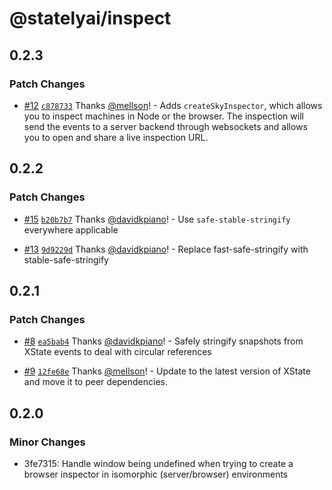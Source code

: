 # @statelyai/inspect

## 0.2.3

### Patch Changes

- [#12](https://github.com/statelyai/inspect/pull/12) [`c878733`](https://github.com/statelyai/inspect/commit/c8787338e100f45649b14eae49f3eddacefd7df9) Thanks [@mellson](https://github.com/mellson)! - Adds `createSkyInspector`, which allows you to inspect machines in Node or the browser. The inspection will send the events to a server backend through websockets and allows you to open and share a live inspection URL.

## 0.2.2

### Patch Changes

- [#15](https://github.com/statelyai/inspect/pull/15) [`b20b7b7`](https://github.com/statelyai/inspect/commit/b20b7b71722f4f3a68ee17cfad471d89bc1f0e2e) Thanks [@davidkpiano](https://github.com/davidkpiano)! - Use `safe-stable-stringify` everywhere applicable

- [#13](https://github.com/statelyai/inspect/pull/13) [`9d9229d`](https://github.com/statelyai/inspect/commit/9d9229dcd6a83a8d32d65c4f9eca084e7f5b66b0) Thanks [@davidkpiano](https://github.com/davidkpiano)! - Replace fast-safe-stringify with stable-safe-stringify

## 0.2.1

### Patch Changes

- [#8](https://github.com/statelyai/inspect/pull/8) [`ea5bab4`](https://github.com/statelyai/inspect/commit/ea5bab45c581cb8bf76af0c610258bf1c4250466) Thanks [@davidkpiano](https://github.com/davidkpiano)! - Safely stringify snapshots from XState events to deal with circular references

- [#9](https://github.com/statelyai/inspect/pull/9) [`12fe68e`](https://github.com/statelyai/inspect/commit/12fe68efd528d63999e157c4711e6b108e650808) Thanks [@mellson](https://github.com/mellson)! - Update to the latest version of XState and move it to peer dependencies.

## 0.2.0

### Minor Changes

- 3fe7315: Handle window being undefined when trying to create a browser inspector in isomorphic (server/browser) environments
